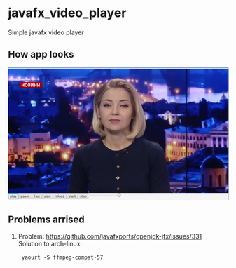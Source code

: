 # javafx_video_player
Simple javafx video player

<h2>How app looks</h2>

<img src="TTTTTT.png"></img>

<h2>Problems arrised</h2>


1) Problem: https://github.com/javafxports/openjdk-jfx/issues/331
   <br> 
   Solution to arch-linux: 
   
        yaourt -S ffmpeg-compat-57 

